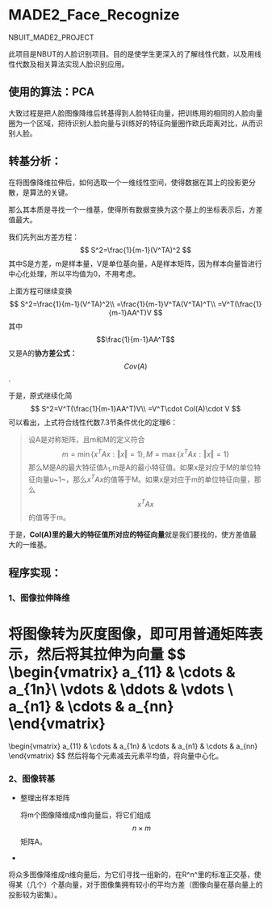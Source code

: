 # MADE2_Face_Recognize
 NBUIT_MADE2_PROJECT

此项目是NBUT的人脸识别项目。目的是使学生更深入的了解线性代数，以及用线性代数及相关算法实现人脸识别应用。

## 使用的算法：PCA

大致过程是把人脸图像降维后转基得到人脸特征向量，把训练用的相同的人脸向量圈为一个区域，把待识别人脸向量与训练好的特征向量圈作欧氏距离对比，从而识别人脸。

## 转基分析：

在将图像降维拉伸后，如何选取一个一维线性空间，使得数据在其上的投影更分散，是算法的关键。

那么其本质是寻找一个一维基，使得所有数据变换为这个基上的坐标表示后，方差值最大。

我们先列出方差方程：
$$
S^2=\frac{1}{m-1}(V^TA)^2
$$
其中S是方差，m是样本量，V是单位基向量，A是样本矩阵，因为样本向量皆进行中心化处理，所以平均值为0，不用考虑。

上面方程可继续变换
$$
S^2=\frac{1}{m-1}(V^TA)^2\\
=\frac{1}{m-1}V^TA(V^TA)^T\\
=V^T(\frac{1}{m-1}AA^T)V
$$
其中$$\frac{1}{m-1}AA^T$$又是A的**协方差公式：**$$Cov(A)$$.

于是，原式继续化简
$$
S^2=V^T(\frac{1}{m-1}AA^T)V\\
=V^T\cdot Col(A)\cdot V
$$
可以看出，上式符合线性代数7.3节条件优化的定理6：

> 设A是对称矩阵，且m和M的定义符合
> $$
> m=\min\{x^TAx:\Vert x\Vert=1\},M=\max\{x^TAx:\Vert x\Vert =1\}
> $$
> 那么M是A的最大特征值$\lambda_1$,m是A的最小特征值。如果x是对应于M的单位特征向量u~1~，那么$x^TAx$的值等于M。如果x是对应于m的单位特征向量，那么$$x^TAx$$的值等于m。

于是，**Col(A)里的最大的特征值所对应的特征向量**就是我们要找的，使方差值最大的一维基。

## 程序实现：

### 1、图像拉伸降维

将图像转为灰度图像，即可用普通矩阵表示，然后将其拉伸为向量
$$
\begin{vmatrix}
 a_{11} & \cdots  & a_{1n}\\
 \vdots  & \ddots  & \vdots \\
 a_{n1} & \cdots & a_{nn}
\end{vmatrix}
=
\begin{vmatrix}
 a_{11} & \cdots  & a_{1n}  & \cdots  & a_{n1} & \cdots & a_{nn}
\end{vmatrix}
$$
然后将每个元素减去元素平均值，将向量中心化。

### 2、图像转基

- 整理出样本矩阵

  将m个图像降维成n维向量后，将它们组成$$n\times m$$矩阵A。

- 

将众多图像降维成n维向量后，为它们寻找一组新的，在R^n^里的标准正交基，使得某（几个）个基向量，对于图像集拥有较小的平均方差（图像向量在基向量上的投影较为密集）。

